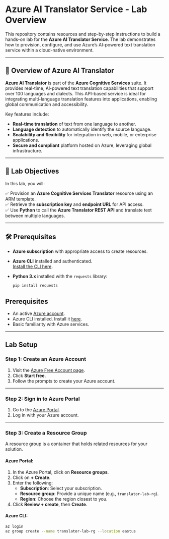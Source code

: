 # Azure AI Translator Service - Lab Overview

This repository contains resources and step-by-step instructions to build a hands-on lab for the **Azure AI Translator Service**. The lab demonstrates how to provision, configure, and use Azure’s AI-powered text translation service within a cloud-native environment.

---

## 📌 Overview of Azure AI Translator

**Azure AI Translator** is part of the **Azure Cognitive Services** suite. It provides real-time, AI-powered text translation capabilities that support over 100 languages and dialects. This API-based service is ideal for integrating multi-language translation features into applications, enabling global communication and accessibility.

Key features include:

- **Real-time translation** of text from one language to another.
- **Language detection** to automatically identify the source language.
- **Scalability and flexibility** for integration in web, mobile, or enterprise applications.
- **Secure and compliant** platform hosted on Azure, leveraging global infrastructure.

---

## 🎯 Lab Objectives

In this lab, you will:

✅ Provision an **Azure Cognitive Services Translator** resource using an ARM template.  
✅ Retrieve the **subscription key** and **endpoint URL** for API access.  
✅ Use **Python** to call the **Azure Translator REST API** and translate text between multiple languages.

---

## 🛠️ Prerequisites

- **Azure subscription** with appropriate access to create resources.
- **Azure CLI** installed and authenticated.  
  [Install the CLI here](https://learn.microsoft.com/en-us/cli/azure/install-azure-cli?view=azure-cli-latest).

- **Python 3.x** installed with the `requests` library:
  ```bash
  pip install requests
## Prerequisites

- An active [Azure account](https://azure.microsoft.com/free/).
- Azure CLI installed. Install it [here](https://learn.microsoft.com/en-us/cli/azure/install-azure-cli).
- Basic familiarity with Azure services.

---

## Lab Setup

### Step 1: Create an Azure Account

1. Visit the [Azure Free Account page](https://azure.microsoft.com/free/).
2. Click **Start free**.
3. Follow the prompts to create your Azure account.

---

### Step 2: Sign in to Azure Portal

1. Go to the [Azure Portal](https://portal.azure.com/).
2. Log in with your Azure account.

---

### Step 3: Create a Resource Group

A resource group is a container that holds related resources for your solution.

#### Azure Portal:

1. In the Azure Portal, click on **Resource groups**.
2. Click on **+ Create**.
3. Enter the following:
   - **Subscription**: Select your subscription.
   - **Resource group**: Provide a unique name (e.g., `translator-lab-rg`).
   - **Region**: Choose the region closest to you.
4. Click **Review + create**, then **Create**.

#### Azure CLI:

```bash
az login
az group create --name translator-lab-rg --location eastus